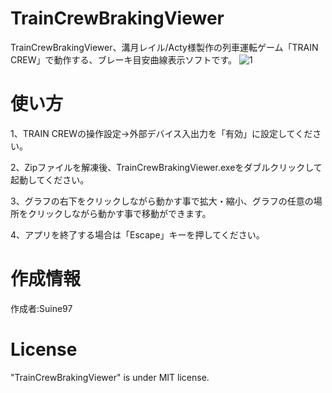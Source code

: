 # TrainCrewBrakingViewer

TrainCrewBrakingViewer、溝月レイル/Acty様製作の列車運転ゲーム「TRAIN CREW」で動作する、ブレーキ目安曲線表示ソフトです。
![1](https://github.com/user-attachments/assets/e30f7aaa-f44e-41bc-be62-577225fc9095)


# 使い方
1、TRAIN CREWの操作設定→外部デバイス入出力を「有効」に設定してください。

2、Zipファイルを解凍後、TrainCrewBrakingViewer.exeをダブルクリックして起動してください。

3、グラフの右下をクリックしながら動かす事で拡大・縮小、グラフの任意の場所をクリックしながら動かす事で移動ができます。

4、アプリを終了する場合は「Escape」キーを押してください。

# 作成情報
作成者:Suine97

# License
"TrainCrewBrakingViewer" is under MIT license. 
